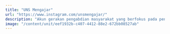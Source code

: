 ```yaml
---
title: "UNS Mengajar"
url: "https://www.instagram.com/unsmengajar/"
description: "Akun gerakan pengabdian masyarakat yang berfokus pada pendidikan sekolah dasar yang dikelola oleh Kementrian Pengembangan Desa Mitra."
image: "/content/unit/eef1932b-c407-4412-88e2-672bb08527ab"
---
```

